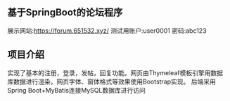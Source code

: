 ## 基于SpringBoot的论坛程序

展示网站:https://forum.651532.xyz/  测试用账户:user0001 密码:abc123

## 项目介绍
实现了基本的注册，登录，发帖，回复功能。网页由Thymeleaf模板引擎用数据库数据进行渲染，网页字体、窗体格式等效果使用Bootstrap实现。
后端采用Spring Boot+MyBatis连接MySQL数据库进行访问


